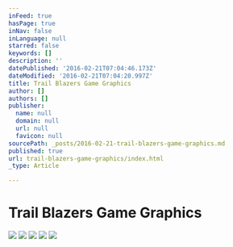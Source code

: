 ```yaml
---
inFeed: true
hasPage: true
inNav: false
inLanguage: null
starred: false
keywords: []
description: ''
datePublished: '2016-02-21T07:04:46.173Z'
dateModified: '2016-02-21T07:04:20.997Z'
title: Trail Blazers Game Graphics
author: []
authors: []
publisher:
  name: null
  domain: null
  url: null
  favicon: null
sourcePath: _posts/2016-02-21-trail-blazers-game-graphics.md
published: true
url: trail-blazers-game-graphics/index.html
_type: Article

---
```

# Trail Blazers Game Graphics
![](https://the-grid-user-content.s3-us-west-2.amazonaws.com/7f29e92b-b7c6-4064-a4a1-68dd27ea8a10.png)
![](https://the-grid-user-content.s3-us-west-2.amazonaws.com/c4bbaff5-6a7c-48ea-a397-b69f9c795366.png)
![](https://the-grid-user-content.s3-us-west-2.amazonaws.com/cf2ff309-d5d4-4943-90bd-9a71d6cefd14.png)
![](https://the-grid-user-content.s3-us-west-2.amazonaws.com/3722838a-2b69-41c5-940a-6065d191e021.png)
![](https://the-grid-user-content.s3-us-west-2.amazonaws.com/ea5ad4be-dc32-4240-9087-c6acebe7ae00.png)